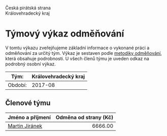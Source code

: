 Česká pirátská strana  
Královehradecký kraj

Týmový výkaz odměňování
===========================

V tomtu výkazu zveřejňujeme základní informace o vykonané práci a odměňování
za určitý tým. Výkaz je sestaven podle [metodiky odměňování][metodika],
která obsahuje podrobnosti. U všech členů týmu je uveden odkaz na podrobný osobní výkaz.

Tým:                     | Královehradecký kraj
-----------------------  | --------------------
Období:                  | 2017-08

Členové týmu
--------------

| Jméno a příjmení                  |   Odměna od strany (Kč) |
|:----------------------------------|------------------------:|
| [Martin Jiránek](martin-jiranek/) |                 6666.00 |


[metodika]: https://redmine.pirati.cz/projects/po/wiki/Odmenovani
